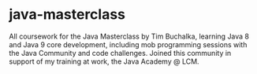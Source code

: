 # java-masterclass
All coursework for the Java Masterclass by Tim Buchalka, learning Java 8 and Java 9 core development, including mob programming sessions with the Java Community and code challenges. Joined this community in support of my training at work, the Java Academy @ LCM.
